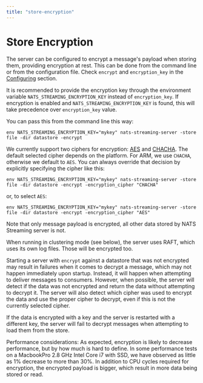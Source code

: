 ```yaml
---
title: "store-encryption"
---
```

# Store Encryption

The server can be configured to encrypt a message's payload when storing them, providing encryption at rest. This can be done from the command line or from the configuration file. Check `encrypt` and `encryption_key` in the [Configuring](store-encryption.md#configuring) section.

It is recommended to provide the encryption key through the environment variable `NATS_STREAMING_ENCRYPTION_KEY` instead of `encryption_key`. If encryption is enabled and `NATS_STREAMING_ENCRYPTION_KEY` is found, this will take precedence over `encryption_key` value.

You can pass this from the command line this way:

```shell
env NATS_STREAMING_ENCRYPTION_KEY="mykey" nats-streaming-server -store file -dir datastore -encrypt
```

We currently support two ciphers for encryption: [AES](https://godoc.org/crypto/aes) and [CHACHA](https://godoc.org/golang.org/x/crypto/chacha20poly1305). The default selected cipher depends on the platform. For ARM, we use `CHACHA`, otherwise we default to `AES`. You can always override that decision by explicitly specifying the cipher like this:

```shell
env NATS_STREAMING_ENCRYPTION_KEY="mykey" nats-streaming-server -store file -dir datastore -encrypt -encryption_cipher "CHACHA"
```

or, to select `AES`:

```shell
env NATS_STREAMING_ENCRYPTION_KEY="mykey" nats-streaming-server -store file -dir datastore -encrypt -encryption_cipher "AES"
```

Note that only message payload is encrypted, all other data stored by NATS Streaming server is not.

When running in clustering mode \(see below\), the server uses RAFT, which uses its own log files. Those will be encrypted too.

Starting a server with `encrypt` against a datastore that was not encrypted may result in failures when it comes to decrypt a message, which may not happen immediately upon startup. Instead, it will happen when attempting to deliver messages to consumers. However, when possible, the server will detect if the data was not encrypted and return the data without attempting to decrypt it. The server will also detect which cipher was used to encrypt the data and use the proper cipher to decrypt, even if this is not the currently selected cipher.

If the data is encrypted with a key and the server is restarted with a different key, the server will fail to decrypt messages when attempting to load them from the store.

Performance considerations: As expected, encryption is likely to decrease performance, but by how much is hard to define. In some performance tests on a MacbookPro 2.8 GHz Intel Core i7 with SSD, we have observed as little as 1% decrease to more than 30%. In addition to CPU cycles required for encryption, the encrypted payload is bigger, which result in more data being stored or read.

